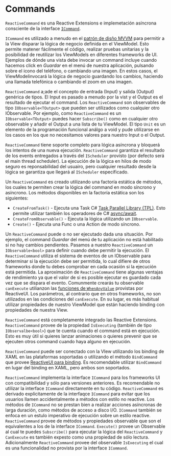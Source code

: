 # Commands

`ReactiveCommand` es una Reactive Extensions e implemetación asíncrona consciente de la interface [`ICommand`](https://msdn.microsoft.com/es-es/library/system.windows.input.icommand.aspx). 

`ICommand` es utilizado a menudo en el [patrón de disño MVVM](https://docs.microsoft.com/es-es/dotnet/framework/wpf/advanced/commanding-overview) para permitir a la View disparar la lógica de negocio definida en el ViewModel. Esto permite matener fácilmente el código, realizar pruebas unitarias y la posibilidad de reutilizar los ViewModels en diferentes frameworks de UI. Ejemplos de dónde una vista debe invocar un command incluye cuando hacemos click en *Guardar* en el menú de nuestra aplicación, pulsando sobre el icono del teléfono, o cambiando una imagen. En estos casos, el ViewModelinvocará la lógica de negocio guardando los cambios, haciendo una llamada telefónica o cambiando el zoom en una imagen.

`ReactiveCommand` a;ade el concepto de entrada (Input) y salida (Output) genérica de tipos. El Input es pasado a menudo por la vist y el Output es el resultado de ejecutar el command. Los `ReactiveCommand` son observables de tipo `IObservable<TOutput>` que pueden ser utilizados como cualquier otro IObservable. Por ejemplo, como `ReactiveCommand` es un `IObservable<TOutput>` puedes hacer `Subscribe()` como en cualquier otro observable y añadir el Output a una lista de tu ViewModel. El tipo `Unit` es un elemento de la programación funcional análgo a void y pude utilizarse en los casos en los que no necesitamos valores para nuestro Input o el Output.

`ReactiveCommand` tiene soporte completo para lógica asíncrona y bloquerá los intentos de una nueva ejecución. `ReactiveCommand` garantiza el resultado de los events entregados a través del `IScheduler` provisto (por defecto será el main thread scheduler). La ejecución de la lógica en hilos de modo seguro es reponsabilidad del usuairo, pero cualquier resultado desde la lógica se garantiza que llegará al `IScheduler` especificado.

Un `ReactiveCommand` es creado utilizando una factoría estática de métodos, los cuales te permiten crear la lógica del command en modo síncrono y asíncrono. Los métodos disponibles en la factoría estática son los siguientes:

* `CreateFromTask()` - Ejecuta una Task C# [Task Parallel Library (TPL)](https://docs.microsoft.com/es-es/dotnet/standard/parallel-programming/task-based-asynchronous-programming). Esto permite utilizar también los operadores de C# [async/await](https://docs.microsoft.com/es-es/dotnet/csharp/language-reference/keywords/async).
* `CreateFromObservable()` - Ejecuta la lógica utilizando un `IObservable`.
* `Create()` - Ejecuta una Func o una Action de modo síncrono.

Un `ReactiveCommand` puede o no ser ejecutado dada una situación. Por ejemplo, el command *Guardar* del menú de tu aplicación no está habilitado si no hay cambios pendientes. Pasamos a nuestro `ReactiveCommand` un `IObservable<bool>` para definir cuando debe permitir la ejecución. El `ReactiveCommand` utiliza el sistema de eventos de un IObservable para determinar si la ejecución debe ser permitida, lo cual difiere de otros frameworks donde tu debes comprobar en cada ocasión si la ejecución está permitida. La aproximación de `ReactiveCommand` tiene algunas ventajas de rendimiento ya que el valor de si es posible ejecutar es guardado cada vez que se dispara el evento. Comunmente crearás tu observable `canExecute` utilianzon las [funciones de `WhenAnyValue`](../when-any/index.md) provistas por ReactiveUI. Los parámetros, al contrario que en otros frameworks, no son utilizados en las condiciones del `canExecute`. En su lugar, es más habitual utilizar propiedades de nuestro ViewModel que están haciendo binding con propiedades de nuestra View.

`ReactiveCommand` está completamente integrado las Reactive Extensions. `ReactiveCommand` provee de la propiedad `IsExecuting` (también de tipo `IObservalbe<bool>`) que te cuenta cuando el command está en ejecución. Esto es muy útil si quieres lanzar animaciones o quieres prevenir que se ejecuten otros command cuando haya alguno en ejecución.

`ReactiveCommand` puede ser conectado con la VIew utilizando los binding de XAML en las plataformas soportadas o utilizando el método `BindCommand` que provee [ReactiveUI para binding](../data-binding/index.md). Es recomendable utilizar `BindCommand` en lugar del binding en XAML, pero ambos son soportados.

`ReactiveCommand` implementa la interface `ICommand` para los frameworks UI con compatibilidad y sólo para versiones anteriores. Es recomendable no utilizar la interface `ICommand` directamente en tu código. `ReactiveCommand` es derivado explícitamente de la interfaqce `ICommand` para evitar que los usuarios llamen accidentalmente a métodos con estilo no reactive. Los métodos de `ICommand` no se prestan bien a realizar acciones asíncronas de larga duración, como métodos de acceso a disco I/O. `ICommand` también se enfoca en un estulo imperativo de ejecución sobre un estilo reactive. `ReactiveCommand` provee de métodos y propiedades observable que son el equivalentes a los de la interface `ICommand`. `Execute()` provee un Observable al cual te puedes `Subscribe()` para ejecutar la lógica del `ReactiveCommand` y `CanExecute` es también expesto como una propiedad de sólo lectura. Adicionalmente `ReactiveCommand` provee del observable `IsExecuting` el cual es una funcionalidad no provista por la interface `ICommand`.
